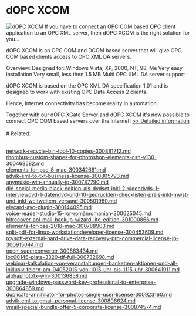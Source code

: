 # dOPC XCOM
![dOPC XCOM](https://mycommerce.akamaized.net/api/pimages/P183723/BIG/183723.PNG)
If you have to connect an OPC COM based OPC client application to an OPC XML server, then dOPC XCOM is the right solution for you...

dOPC XCOM is an OPC COM and DCOM based server that will give OPC COM based clients access to OPC XML DA servers.

Overview:
Designed for: Windows Vista, XP, 2000, NT, 98, Me
Very easy installation
Very small, less then 1.5 MB
Multi OPC XML DA server support


dOPC XCOM is based on the OPC XML DA specification 1.01 and is designed to work with existing OPC Data Access 2 clients.

Hence, Internet connectivity has become reality in automation.

Together with our dOPC XGate Server and dOPC XCOM it's now possible to connect OPC COM based servers over the internet!
[>> Detailed information](https://secure.shareit.com/shareit/product.html?productid=183723&affiliateid=200057808)<br/><br/># Related:

<br />[network-recycle-bin-tool-10-copies-300881712.md](https://github.com/downloadplanet/downloadplanet/blob/main/network-recycle-bin-tool-10-copies-300881712.md)<br />[rhombus-custom-shapes-for-photoshop-elements-csh-v130-300468582.md](https://github.com/downloadplanet/downloadplanet/blob/main/rhombus-custom-shapes-for-photoshop-elements-csh-v130-300468582.md)<br />[elements-for-pse-8-mac-300342661.md](https://github.com/downloadplanet/downloadplanet/blob/main/elements-for-pse-8-mac-300342661.md)<br />[advik-eml-to-txt-business-license-300805793.md](https://github.com/downloadplanet/downloadplanet/blob/main/advik-eml-to-txt-business-license-300805793.md)<br />[anymusic-win-annually-jp-300787790.md](https://github.com/downloadplanet/downloadplanet/blob/main/anymusic-win-annually-jp-300787790.md)<br />[die-social-media-black-edition-als-dvdset-inkl-2-videodvds-1-interviewdvd-1-datendvd-und-10-gedruckten-checklisten-preis-inkl-mwst-und-inkl-weltweitem-versand-300501960.md](https://github.com/downloadplanet/downloadplanet/blob/main/die-social-media-black-edition-als-dvdset-inkl-2-videodvds-1-interviewdvd-1-datendvd-und-10-gedruckten-checklisten-preis-inkl-mwst-und-inkl-weltweitem-versand-300501960.md)<br />[elecard-avc-plugin-300144095.md](https://github.com/downloadplanet/downloadplanet/blob/main/elecard-avc-plugin-300144095.md)<br />[voice-reader-studio-15-ror-românromanian-300625045.md](https://github.com/downloadplanet/downloadplanet/blob/main/voice-reader-studio-15-ror-românromanian-300625045.md)<br />[bitrecover-aol-mail-backup-wizard-lite-edition-301000866.md](https://github.com/downloadplanet/downloadplanet/blob/main/bitrecover-aol-mail-backup-wizard-lite-edition-301000866.md)<br />[elements-for-pse-2018-mac-300788903.md](https://github.com/downloadplanet/downloadplanet/blob/main/elements-for-pse-2018-mac-300788903.md)<br />[split-pdf-for-linux-workstationdeveloper-license-300453609.md](https://github.com/downloadplanet/downloadplanet/blob/main/split-pdf-for-linux-workstationdeveloper-license-300453609.md)<br />[rcysoft-external-hard-drive-data-recovery-pro-commercial-license-jp-300915044.md](https://github.com/downloadplanet/downloadplanet/blob/main/rcysoft-external-hard-drive-data-recovery-pro-commercial-license-jp-300915044.md)<br />[open-superconverter-300863434.md](https://github.com/downloadplanet/downloadplanet/blob/main/open-superconverter-300863434.md)<br />[loc00146-plate-3320-tif-full-300732698.md](https://github.com/downloadplanet/downloadplanet/blob/main/loc00146-plate-3320-tif-full-300732698.md)<br />[webinar-kalkulation-von-veranstaltungen-banketten-aktionen-und-all-inklusiv-feiern-am-04052015-von-1015-uhr-bis-1115-uhr-300641911.md](https://github.com/downloadplanet/downloadplanet/blob/main/webinar-kalkulation-von-veranstaltungen-banketten-aktionen-und-all-inklusiv-feiern-am-04052015-von-1015-uhr-bis-1115-uhr-300641911.md)<br />[alphaphotofx-win-300136858.md](https://github.com/downloadplanet/downloadplanet/blob/main/alphaphotofx-win-300136858.md)<br />[upgrade-windows-password-key-professional-to-enterprise-300864859.md](https://github.com/downloadplanet/downloadplanet/blob/main/upgrade-windows-password-key-professional-to-enterprise-300864859.md)<br />[duplicate-annihilator-for-photos-single-user-license-300923160.md](https://github.com/downloadplanet/downloadplanet/blob/main/duplicate-annihilator-for-photos-single-user-license-300923160.md)<br />[advik-eml-to-gmail-personal-license-300806624.md](https://github.com/downloadplanet/downloadplanet/blob/main/advik-eml-to-gmail-personal-license-300806624.md)<br />[vmail-special-bundle-offer-5-corporate-license-300874574.md](https://github.com/downloadplanet/downloadplanet/blob/main/vmail-special-bundle-offer-5-corporate-license-300874574.md)